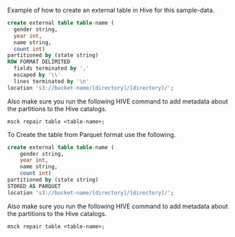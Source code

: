Example of how to create an external table in Hive for this sample-data. 


```sql
create external table table-name (
  gender string,
  year int,
  name string,
  count int)
partitioned by (state string)
ROW FORMAT DELIMITED
  fields terminated by ','
  escaped by '\\'
  lines terminated by '\n'
location 's3://bucket-name/[directory]/[directory]/';
```

Also make sure you run the following HIVE command to add metadata about the partitions to the Hive catalogs.

```
msck repair table <table-name>;
```


To Create the table from Parquet format use the following.

```sql
create external table table-name (
    gender string,
    year int,
    name string,
    count int)
partitioned by (state string)
STORED AS PARQUET
location 's3://bucket-name/[directory]/[directory]/';
```
Also make sure you run the following HIVE command to add metadata about the partitions to the Hive catalogs.

```
msck repair table <table-name>;
```

